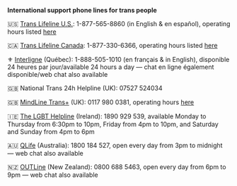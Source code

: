 **International support phone lines for trans people**

🇺🇸 [Trans Lifeline U.S.](https://translifeline.org/hotline/): 1-877-565-8860 (in English & en español), operating hours listed [here](https://translifeline.org/hotline/)

🇨🇦 [Trans Lifeline Canada](https://translifeline.org/hotline/): 1-877-330-6366, operating hours listed [here](https://translifeline.org/hotline/)

⚜️ [Interligne](https://interligne.co/) (Québec): 1-888-505-1010 (en français & in English), disponible 24 heures par jour/available 24 hours a day — chat en ligne également disponible/web chat also available

🇬🇧 National Trans 24h Helpline (UK): 07527 524034

🇬🇧 [MindLine Trans+](https://www.mindinsomerset.org.uk/our-services/adult-one-to-one-support/mindline-trans/) (UK): 0117 980 0381, operating hours [here](https://www.mindinsomerset.org.uk/our-services/adult-one-to-one-support/mindline-trans/)

🇮🇪 [The LGBT Helpline](https://lgbt.ie/contact-us/) (Ireland): 1890 929 539, available Monday to Thursday from 6:30pm to 10pm, Friday from 4pm to 10pm, and Saturday and Sunday from 4pm to 6pm

🇦🇺 [QLife](https://qlife.org.au/contact-us) (Australia): 1800 184 527, open every day from 3pm to midnight — web chat also available

🇳🇿 [OUTLine](https://outline.org.nz/) (New Zealand): 0800 688 5463, open every day from 6pm to 9pm — web chat also available   


